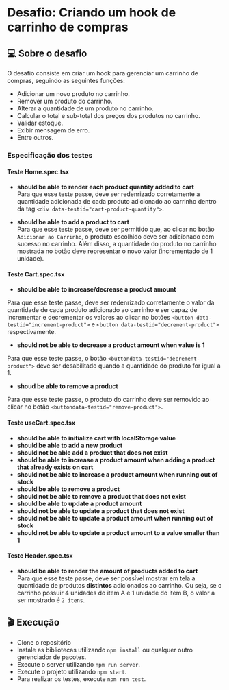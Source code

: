 # Desafio: Criando um hook de carrinho de compras

## :computer: Sobre o desafio

O desafio consiste em criar um hook para gerenciar um carrinho de compras, seguindo as seguintes funções:

- Adicionar um novo produto no carrinho.
- Remover um produto do carrinho.
- Alterar a quantidade de um produto no carrinho.
- Calcular o total e sub-total dos preços dos produtos no carrinho.
- Validar estoque.
- Exibir mensagem de erro.
- Entre outros.

### Especificação dos testes

#### Teste Home.spec.tsx

- **should be able to render each product quantity added to cart** <br />
Para que esse teste passe, deve ser redenrizado corretamente a quantidade adicionada de cada produto adicionado ao carrinho dentro da tag `<div data-testid="cart-product-quantity">`.

- **should be able to add a product to cart** <br />
Para que esse teste passe, deve ser permitido que, ao clicar no botão `Adicionar ao Carrinho`, o produto escolhido deve ser adicionado com sucesso no carrinho. Além disso, a quantidade do produto no carrinho mostrada no botão deve representar o novo valor (incrementado de 1 unidade).

#### Teste Cart.spec.tsx

- **should be able to increase/decrease a product amount** <br />

Para que esse teste passe, deve ser redenrizado corretamente o valor da quantidade de cada produto adicionado ao carrinho e ser capaz de incrementar e decrementar os valores ao clicar no botões `<button data-testid="increment-product">` e `<button data-testid="decrement-product">` respectivamente.

- **should not be able to decrease a product amount when value is 1** <br />

Para que esse teste passe, o botão `<buttondata-testid="decrement-product">` deve ser desabilitado quando a quantidade do produto for igual a 1.

- **shoud be able to remove a product** <br />

Para que esse teste passe, o produto do carrinho deve ser removido ao clicar no botão `<buttondata-testid="remove-product">`.

#### Teste useCart.spec.tsx

- **should be able to initialize cart with localStorage value** <br />
- **should be able to add a new product** <br />
- **should not be able add a product that does not exist** <br />
- **should be able to increase a product amount when adding a product that already exists on cart** <br />
- **should not be able to increase a product amount when running out of stock** <br />
- **should be able to remove a product** <br />
- **should not be able to remove a product that does not exist** <br />
- **should be able to update a product amount** <br />
- **should not be able to update a product that does not exist** <br />
- **should not be able to update a product amount when running out of stock** <br />
- **should not be able to update a product amount to a value smaller than 1** <br />

#### Teste Header.spec.tsx

- **should be able to render the amount of products added to cart** <br />
Para que esse teste passe, deve ser possível mostrar em tela a quantidade de produtos **distintos** adicionados ao carrinho. Ou seja, se o carrinho possuir 4 unidades do item A e 1 unidade do item B, o valor a ser mostrado é `2 itens`.

## :clapper: Execução
- Clone o repositório
- Instale as bibliotecas utilizando `npm install` ou qualquer outro gerenciador de pacotes.
- Execute o server utilizando `npm run server`. 
- Execute o projeto utilizando `npm start`. 
- Para realizar os testes, execute `npm run test`.
